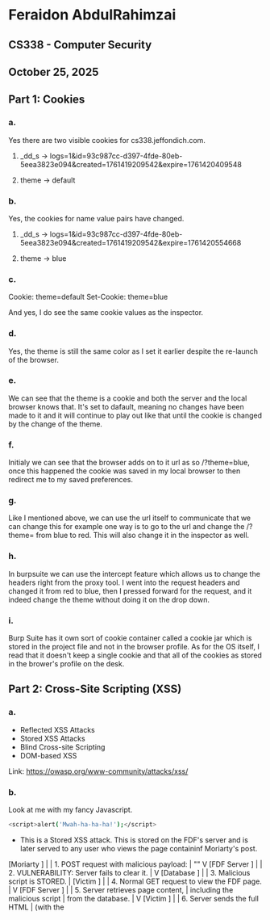 # Feraidon AbdulRahimzai
## CS338 - Computer Security
## October 25, 2025


## Part 1: Cookies

### a. 
Yes there are two visible cookies for cs338.jeffondich.com. 

1. _dd_s -> logs=1&id=93c987cc-d397-4fde-80eb-5eea3823e094&created=1761419209542&expire=1761420409548

2. theme -> default


### b. 
Yes, the cookies for name value pairs have changed.

1. _dd_s -> logs=1&id=93c987cc-d397-4fde-80eb-5eea3823e094&created=1761419209542&expire=1761420554668

2. theme -> blue


### c. 

Cookie: theme=default
Set-Cookie: theme=blue

And yes, I do see the same cookie values as the inspector.

### d. 
Yes, the theme is still the same color as I set it earlier despite the re-launch of the browser.


### e. 
We can see that the theme is a cookie and both the server and the local browser knows that. It's set to dafault, meaning no changes have been made to it and it will continue to play out like that until the cookie is changed by the change of the theme.

### f. 
Initialy we can see that the browser adds on to it url as so /?theme=blue, once this happened the cookie was saved in my local browser to then redirect me to my saved preferences.

### g. 
Like I mentioned above, we can use the url itself to communicate that we can change this for example one way is to go to the url and change the /?theme= from blue to red. This will also change it in the inspector as well.

### h.
In burpsuite we can use the intercept feature which allows us to change the headers right from the proxy tool. I went into the request headers and changed it from red to blue, then I pressed forward for the request, and it indeed change the theme without doing it on the drop down.

### i.
Burp Suite has it own sort of cookie container called a cookie jar which is stored in the project file and not in the browser profile. As for the OS itself, I read that it doesn't keep a single cookie and that all of the cookies as stored in the brower's profile on the desk. 


## Part 2: Cross-Site Scripting (XSS)

### a. 

- Reflected XSS Attacks
- Stored XSS Attacks
- Blind Cross-site Scripting
- DOM-based XSS 

Link: https://owasp.org/www-community/attacks/xss/


### b.

Look at me with my fancy Javascript. 
```bash
<script>alert('Mwah-ha-ha-ha!');</script>
```

- This is a Stored XSS attack. This is stored on the FDF's server and is later served to any user who views the page containinf Moriarty's post.

[Moriarty ]
       |
       | 1. POST request with malicious payload:
       |    "<script>alert(...)</script>"
       V
[FDF Server ]
       |
       | 2. VULNERABILITY: Server fails to clear it.
       |
       V
 [Database ]
       |
       | 3. Malicious script is STORED.
       |
[Victim ]
       |
       | 4. Normal GET request to view the FDF page.
       |
       V
[FDF Server ]
       |
       | 5. Server retrieves page content,
       |    including the malicious script
       |    from the database.
       |
       V
  [Victim ]
       |
       | 6. Server sends the full HTML
       |    (with the <script>) to the victim's browser.
       |
       V
[Victim's Browser]
       |
       | 7. Browser renders HTML and EXECUTES
       |    the malicious script.
       |
       V
  (Popup Alert!)



### c.

A virulent attack could be phishing for credentials. The script could erase the entire FDF page and replace it with a fake "Session Expired - Please Log In Again" form. When Alice enters her password, it would be sent to Moriary's server.

### d. 

Another attack that could be more virulent than Moriarty's but different from my first Idea would be to somehow gain access to become an admin who can then delete all of the posts or do all sorts of things with that privilege. So essentially like an admin-hijack to get hgih level access.

### e.

A technique the server or the browser could use to prevent what Moriarty is doing is by not allowing code from the posts to run at all. This significantly reduces the attacks to almost none. The main vulnerability of this is the allowing of JavaScript code into the form itself. But in the absence of that we can edit our sever side code to encode the the stored text so that it remains as plain text intead of executing. So the (<) signs could be encoding into something else which will not allow it to execute.
